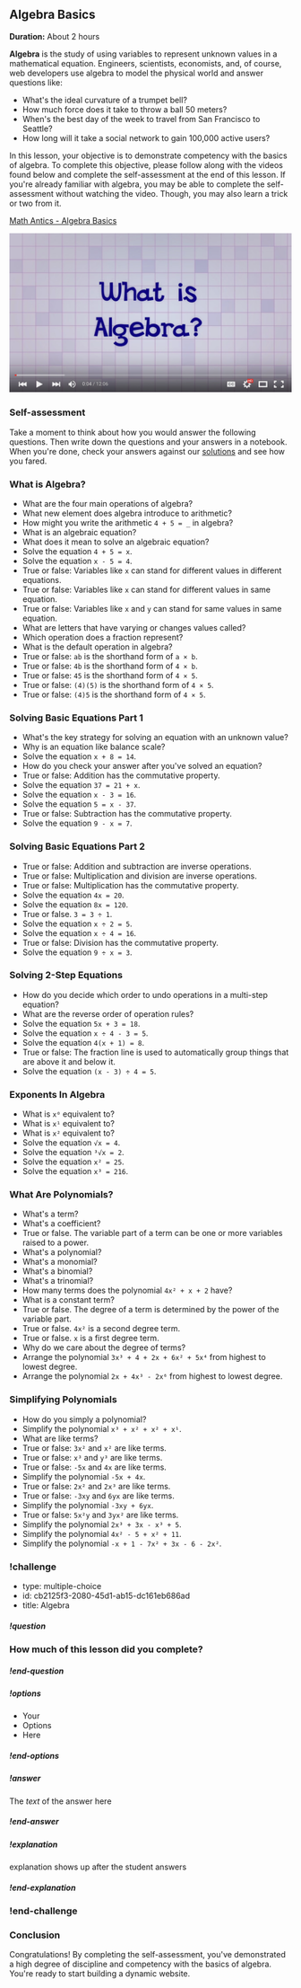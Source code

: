 ## Algebra Basics

**Duration:** About 2 hours

**Algebra** is the study of using variables to represent unknown values in a mathematical equation. Engineers, scientists, economists, and, of course, web developers use algebra to model the physical world and answer questions like:

- What's the ideal curvature of a trumpet bell?
- How much force does it take to throw a ball 50 meters?
- When's the best day of the week to travel from San Francisco to Seattle?
- How long will it take a social network to gain 100,000 active users?

In this lesson, your objective is to demonstrate competency with the basics of algebra. To complete this objective, please follow along with the videos found below and complete the self-assessment at the end of this lesson. If you're already familiar with algebra, you may be able to complete the self-assessment without watching the video. Though, you may also learn a trick or two from it.

[Math Antics - Algebra Basics][math-antics]

[![](images/algebra.png)][math-antics]

### Self-assessment

Take a moment to think about how you would answer the following questions. Then write down the questions and your answers in a notebook. When you're done, check your answers against our [solutions](solutions/algebra.md) and see how you fared.

### What is Algebra?

- What are the four main operations of algebra?
- What new element does algebra introduce to arithmetic?
- How might you write the arithmetic `4 + 5 = _` in algebra?
- What is an algebraic equation?
- What does it mean to solve an algebraic equation?
- Solve the equation `4 + 5 = x`.
- Solve the equation `x - 5 = 4`.
- True or false: Variables like `x` can stand for different values in different equations.
- True or false: Variables like `x` can stand for different values in same equation.
- True or false: Variables like `x` and `y` can stand for same values in same equation.
- What are letters that have varying or changes values called?
- Which operation does a fraction represent?
- What is the default operation in algebra?
- True or false: `ab` is the shorthand form of `a × b`.
- True or false: `4b` is the shorthand form of `4 × b`.
- True or false: `45` is the shorthand form of `4 × 5`.
- True or false: `(4)(5)` is the shorthand form of `4 × 5`.
- True or false: `(4)5` is the shorthand form of `4 × 5`.

### Solving Basic Equations Part 1

- What's the key strategy for solving an equation with an unknown value?
- Why is an equation like balance scale?
- Solve the equation `x + 8 = 14`.
- How do you check your answer after you've solved an equation?
- True or false: Addition has the commutative property.
- Solve the equation `37 = 21 + x`.
- Solve the equation `x - 3 = 16`.
- Solve the equation `5 = x - 37`.
- True or false: Subtraction has the commutative property.
- Solve the equation `9 - x = 7`.

### Solving Basic Equations Part 2

- True or false: Addition and subtraction are inverse operations.
- True or false: Multiplication and division are inverse operations.
- True or false: Multiplication has the commutative property.
- Solve the equation `4x = 20`.
- Solve the equation `8x = 120`.
- True or false. `3 = 3 ÷ 1`.
- Solve the equation `x ÷ 2 = 5`.
- Solve the equation `x ÷ 4 = 16`.
- True or false: Division has the commutative property.
- Solve the equation `9 ÷ x = 3`.

### Solving 2-Step Equations

- How do you decide which order to undo operations in a multi-step equation?
- What are the reverse order of operation rules?
- Solve the equation `5x + 3 = 18`.
- Solve the equation `x ÷ 4 - 3 = 5`.
- Solve the equation `4(x + 1) = 8`.
- True or false: The fraction line is used to automatically group things that are above it and below it.
- Solve the equation `(x - 3) ÷ 4 = 5`.

### Exponents In Algebra

- What is `x⁰` equivalent to?
- What is `x¹` equivalent to?
- What is `x²` equivalent to?
- Solve the equation `√x = 4`.
- Solve the equation `³√x = 2`.
- Solve the equation `x² = 25`.
- Solve the equation `x³ = 216`.

### What Are Polynomials?

- What's a term?
- What's a coefficient?
- True or false. The variable part of a term can be one or more variables raised to a power.
- What's a polynomial?
- What's a monomial?
- What's a binomial?
- What's a trinomial?
- How many terms does the polynomial `4x² + x + 2` have?
- What is a constant term?
- True or false. The degree of a term is determined by the power of the variable part.
- True or false. `4x²` is a second degree term.
- True or false. `x` is a first degree term.
- Why do we care about the degree of terms?
- Arrange the polynomial `3x³ + 4 + 2x + 6x² + 5x⁴` from highest to lowest degree.
- Arrange the polynomial `2x + 4x³ - 2x⁶` from highest to lowest degree.

### Simplifying Polynomials

- How do you simply a polynomial?
- Simplify the polynomial `x³ + x² + x² + x¹`.
- What are like terms?
- True or false: `3x²` and `x²` are like terms.
- True or false: `x³` and `y³` are like terms.
- True or false: `-5x` and `4x` are like terms.
- Simplify the polynomial `-5x + 4x`.
- True or false: `2x²` and `2x³` are like terms.
- True or false: `-3xy` and `6yx` are like terms.
- Simplify the polynomial `-3xy + 6yx`.
- True or false: `5x²y` and `3yx²` are like terms.
- Simplify the polynomial `2x³ + 3x - x³ + 5`.
- Simplify the polynomial `4x² - 5 + x² + 11`.
- Simplify the polynomial `-x + 1 - 7x² + 3x - 6 - 2x²`.

### !challenge

* type: multiple-choice
* id: cb2125f3-2080-45d1-ab15-dc161eb686ad
* title: Algebra

##### !question
### How much of this lesson did you complete?
##### !end-question

##### !options


* Your
* Options
* Here


##### !end-options

##### !answer

The _text_ of the answer here

##### !end-answer

##### !explanation

explanation shows up after the student answers

##### !end-explanation

### !end-challenge

### Conclusion

Congratulations! By completing the self-assessment, you've demonstrated a high degree of discipline and competency with the basics of algebra. You're ready to start building a dynamic website.

[math-antics]: https://www.youtube.com/watch?v=NybHckSEQBI&index=1&list=PLUPEBWbAHUszT_GebJK23JHdd_Bss1N-G
